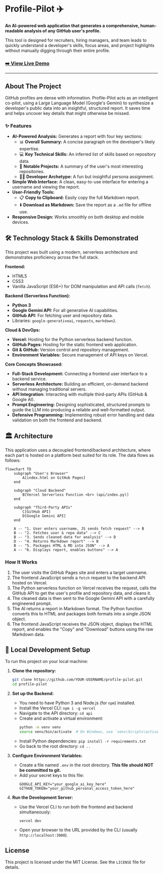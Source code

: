 
# Profile-Pilot ✈️


**An AI-powered web application that generates a comprehensive, human-readable analysis of any GitHub user's profile.**

This tool is designed for recruiters, hiring managers, and team leads to quickly understand a developer's skills, focus areas, and project highlights without manually digging through their entire profile.


### [**➡️ View Live Demo**](https://Ziqian-Huang0607.github.io/profile-pilot/)

---

## About The Project

GitHub profiles are dense with information. Profile-Pilot acts as an intelligent co-pilot, using a Large Language Model (Google's Gemini) to synthesize a developer's public data into an insightful, structured report. It saves time and helps uncover key details that might otherwise be missed.

### ✨ Features

*   **AI-Powered Analysis:** Generates a report with four key sections:
    *   📊 **Overall Summary:** A concise paragraph on the developer's likely expertise.
    *   💻 **Key Technical Skills:** An inferred list of skills based on repository data.
    *   🚀 **Notable Projects:** A summary of the user's most interesting repositories.
    *   🧑‍💻 **Developer Archetype:** A fun but insightful persona assignment.
*   **Simple Web Interface:** A clean, easy-to-use interface for entering a username and viewing the report.
*   **User-Friendly Tools:**
    *   📋 **Copy to Clipboard:** Easily copy the full Markdown report.
    *   ⬇️ **Download as Markdown:** Save the report as a `.md` file for offline use.
*   **Responsive Design:** Works smoothly on both desktop and mobile devices.

## 🛠️ Technology Stack & Skills Demonstrated

This project was built using a modern, serverless architecture and demonstrates proficiency across the full stack.

**Frontend:**
*   HTML5
*   CSS3
*   Vanilla JavaScript (ES6+) for DOM manipulation and API calls (`fetch`).

**Backend (Serverless Function):**
*   **Python 3**
*   **Google Gemini API:** For all generative AI capabilities.
*   **GitHub API:** For fetching user and repository data.
*   Libraries: `google-generativeai`, `requests`, `markdown2`.

**Cloud & DevOps:**
*   **Vercel:** Hosting for the Python serverless backend function.
*   **GitHub Pages:** Hosting for the static frontend web application.
*   **Git & GitHub:** Version control and repository management.
*   **Environment Variables:** Secure management of API keys on Vercel.

**Core Concepts Showcased:**
*   **Full-Stack Development:** Connecting a frontend user interface to a backend service.
*   **Serverless Architecture:** Building an efficient, on-demand backend without managing traditional servers.
*   **API Integration:** Interacting with multiple third-party APIs (GitHub & Google AI).
*   **Prompt Engineering:** Designing sophisticated, structured prompts to guide the LLM into producing a reliable and well-formatted output.
*   **Defensive Programming:** Implementing robust error handling and data validation on both the frontend and backend.

## 🏛️ Architecture

This application uses a decoupled frontend/backend architecture, where each part is hosted on a platform best suited for its role. The data flows as follows:

```mermaid
flowchart TD
    subgraph "User's Browser"
        A[index.html on GitHub Pages]
    end

    subgraph "Cloud Backend"
        B[Vercel Serverless Function <br> (api/index.py)]
    end

    subgraph "Third-Party APIs"
        C[GitHub API]
        D[Google Gemini API]
    end

    A -- "1. User enters username, JS sends fetch request" --> B
    B -- "2. Fetches user & repo data" --> C
    B -- "3. Sends cleaned data for analysis" --> D
    D -- "4. Returns Markdown report" --> B
    B -- "5. Packages HTML & MD into JSON" --> A
    A -- "6. Displays report, enables buttons" --> A
```

### How It Works

1.  The user visits the GitHub Pages site and enters a target username.
2.  The frontend JavaScript sends a `fetch` request to the backend API hosted on Vercel.
3.  The Python serverless function on Vercel receives the request, calls the GitHub API to get the user's profile and repository data, and cleans it.
4.  The cleaned data is then sent to the Google Gemini API with a carefully engineered prompt.
5.  The AI returns a report in Markdown format. The Python function converts this to HTML and packages both formats into a single JSON object.
6.  The frontend JavaScript receives the JSON object, displays the HTML report, and enables the "Copy" and "Download" buttons using the raw Markdown data.

## 🚀 Local Development Setup

To run this project on your local machine:

1.  **Clone the repository:**
    ```bash
    git clone https://github.com/YOUR-USERNAME/profile-pilot.git
    cd profile-pilot
    ```

2.  **Set up the Backend:**
    *   You need to have Python 3 and Node.js (for `npm`) installed.
    *   Install the Vercel CLI: `npm i -g vercel`
    *   Navigate to the API directory: `cd api`
    *   Create and activate a virtual environment:
        ```bash
        python -m venv venv
        source venv/bin/activate  # On Windows, use `venv\Scripts\activate`
        ```
    *   Install Python dependencies: `pip install -r requirements.txt`
    *   Go back to the root directory: `cd ..`

3.  **Configure Environment Variables:**
    *   Create a file named `.env` in the root directory. **This file should NOT be committed to git.**
    *   Add your secret keys to this file:
        ```
        GOOGLE_API_KEY="your_google_ai_key_here"
        GITHUB_TOKEN="your_github_personal_access_token_here"
        ```

4.  **Run the Development Server:**
    *   Use the Vercel CLI to run both the frontend and backend simultaneously:
        ```bash
        vercel dev
        ```
    *   Open your browser to the URL provided by the CLI (usually `http://localhost:3000`).

## License

This project is licensed under the MIT License. See the `LICENSE` file for details.
